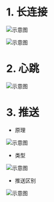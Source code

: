 # 1. 长连接
![示意图](http://upload-images.jianshu.io/upload_images/944365-114c88462ef03caa.png?imageMogr2/auto-orient/strip%7CimageView2/2/w/1240)


![示意图](http://upload-images.jianshu.io/upload_images/944365-184c2ffcf54f4f0e.png?imageMogr2/auto-orient/strip%7CimageView2/2/w/1240)

# 2. 心跳
![示意图](http://upload-images.jianshu.io/upload_images/944365-d24c26ca70551fe9.png?imageMogr2/auto-orient/strip%7CimageView2/2/w/1240)

# 3. 推送

- 原理

![示意图](http://upload-images.jianshu.io/upload_images/944365-6f4aa323efd693a5.png?imageMogr2/auto-orient/strip%7CimageView2/2/w/1240)


- 类型

![示意图](https://upload-images.jianshu.io/upload_images/944365-b0fc2e04c9ba57da.png?imageMogr2/auto-orient/strip%7CimageView2/2/w/1240)


- 推送区别

![示意图](http://upload-images.jianshu.io/upload_images/944365-db99061ccdba471a.png?imageMogr2/auto-orient/strip%7CimageView2/2/w/1240)